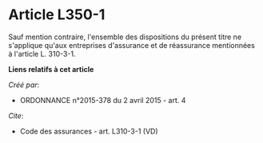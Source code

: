# Article L350-1

Sauf mention contraire, l'ensemble des dispositions du présent titre ne s'applique qu'aux entreprises d'assurance et de
réassurance mentionnées à l'article L. 310-3-1.

**Liens relatifs à cet article**

_Créé par_:

  - ORDONNANCE n°2015-378 du 2 avril 2015 - art. 4

_Cite_:

  - Code des assurances - art. L310-3-1 (VD)
